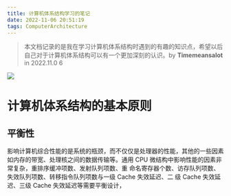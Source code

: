 ```yaml
---
title: 计算机体系结构学习的笔记
date: 2022-11-06 20:51:19
tags: ComputerArchitecture
---
```


> 本文档记录的是我在学习计算机体系结构时遇到的有趣的知识点，希望以后自己对于计算机体系结构可以有一个更加深刻的认识。by **Timemeansalot** in 2022.11.0 6
>



![](https://s2.loli.net/2022/11/06/uTJxZo5ehSl1jvV.png)

<!--more-->

# 计算机体系结构的基本原则

## 平衡性

影响计算机综合性能的是系统的瓶颈，而不仅仅是处理器的性能，其他的一些因素如内存的带宽、处理核之间的数据传输等。通用 CPU 微结构中影响性能的因素非常复杂，重排序缓冲项数、发射队列项数、重
命名寄存器个数、访存队列项数、失效队列项数、转移指令队列项数与一级 Cache 失效延迟、二
级 Cache 失效延迟、三级 Cache 失效延迟等需要平衡设计，
